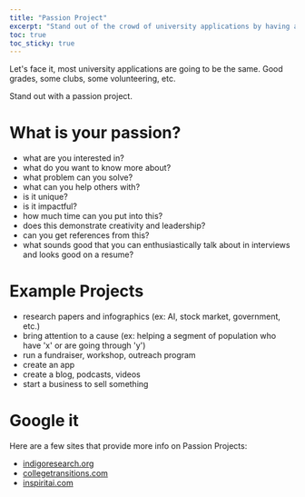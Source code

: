 ```yaml
---
title: "Passion Project"
excerpt: "Stand out of the crowd of university applications by having a project that means something to you."
toc: true
toc_sticky: true
---
```


Let's face it, most university applications are going to be the same.  Good grades, some clubs, some volunteering, etc.

Stand out with a passion project.

# What is your passion?
- what are you interested in?
- what do you want to know more about?
- what problem can you solve?
- what can you help others with?
- is it unique?
- is it impactful?
- how much time can you put into this?
- does this demonstrate creativity and leadership?
- can you get references from this?
- what sounds good that you can enthusiastically talk about in interviews and looks good on a resume?

# Example Projects
- research papers and infographics (ex: AI, stock market, government, etc.)
- bring attention to a cause (ex: helping a segment of population who have 'x' or are going through 'y')
- run a fundraiser, workshop, outreach program
- create an app
- create a blog, podcasts, videos
- start a business to sell something

# Google it
Here are a few sites that provide more info on Passion Projects:
- [indigoresearch.org](https://www.indigoresearch.org/blog/passion-project-ideas-high-school)
- [collegetransitions.com](https://www.collegetransitions.com/blog/passion-project-ideas-for-high-school-students/)
- [inspiritai.com](https://www.inspiritai.com/blogs/ai-blog/passion-projects-for-high-school-students)